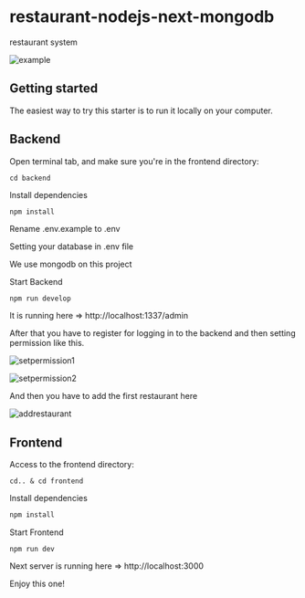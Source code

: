 # restaurant-nodejs-next-mongodb
restaurant system

![example](https://strapiuploadtoey.s3.us-east-1.amazonaws.com/example.jpg)

## Getting started
The easiest way to try this starter is to run it locally on your computer.

## Backend
Open terminal tab, and make sure you're in the frontend directory:
```
cd backend
```
Install dependencies
```js
npm install
```
Rename .env.example to .env

Setting your database in .env file

We use mongodb on this project

Start Backend
```
npm run develop
```
It is running here => http://localhost:1337/admin

After that you have to register for logging in to the backend and then setting permission like this.

![setpermission1](https://strapiuploadtoey.s3.us-east-1.amazonaws.com/setpermission1.jpg)

![setpermission2](https://strapiuploadtoey.s3.us-east-1.amazonaws.com/setpermission2.jpg)

And then you have to add the first restaurant here

![addrestaurant](https://strapiuploadtoey.s3.us-east-1.amazonaws.com/addrestaurant.jpg)

## Frontend
Access to the frontend directory:
```
cd.. & cd frontend
```
Install dependencies
```js
npm install
```
Start Frontend
```
npm run dev
```
Next server is running here => http://localhost:3000

Enjoy this one!
